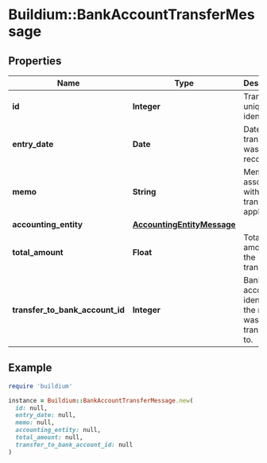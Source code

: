 # Buildium::BankAccountTransferMessage

## Properties

| Name | Type | Description | Notes |
| ---- | ---- | ----------- | ----- |
| **id** | **Integer** | Transfer unique identifier. | [optional] |
| **entry_date** | **Date** | Date the transfer was recorded. | [optional] |
| **memo** | **String** | Memo associated with the transfer, if applicable. | [optional] |
| **accounting_entity** | [**AccountingEntityMessage**](AccountingEntityMessage.md) |  | [optional] |
| **total_amount** | **Float** | Total amount of the transfer. | [optional] |
| **transfer_to_bank_account_id** | **Integer** | Bank account identifier the money was transferred to. | [optional] |

## Example

```ruby
require 'buildium'

instance = Buildium::BankAccountTransferMessage.new(
  id: null,
  entry_date: null,
  memo: null,
  accounting_entity: null,
  total_amount: null,
  transfer_to_bank_account_id: null
)
```

